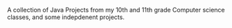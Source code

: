A collection of Java Projects from my 10th and 11th grade Computer science classes, and some indepdenent projects. 
